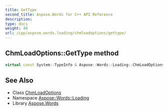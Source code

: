 ```yaml
---
title: GetType
second_title: Aspose.Words for C++ API Reference
description: 
type: docs
weight: 40
url: /cpp/aspose.words.loading/chmloadoptions/gettype/
---
```

## ChmLoadOptions::GetType method




```cpp
virtual const System::TypeInfo & Aspose::Words::Loading::ChmLoadOptions::GetType() const override
```

## See Also

* Class [ChmLoadOptions](../)
* Namespace [Aspose::Words::Loading](../../)
* Library [Aspose.Words](../../../)
